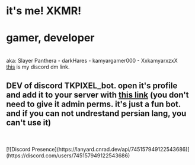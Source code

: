 # it's me! XKMR!
<h1>gamer, developer</h1><br/>
aka: Slayer Panthera - darkHares - kamyargamer000 - XxkamyarxzxX<br/>
<a href="https://discord.com/channels/@me/745157949122543686">this</a> is my discord dm link.<br/>
<h2>DEV of discord TKPIXEL_bot. open it's profile and add it to your server with <a href="https://discord.com/channels/@me/881865568402149436">this link</a> (you don't need to give it admin perms. it's just a fun bot. and if you can not undrestand persian lang, you can't use it)</h2>
<br/><br/>
[![Discord Presence](https://lanyard.cnrad.dev/api/745157949122543686)](https://discord.com/users/745157949122543686)

